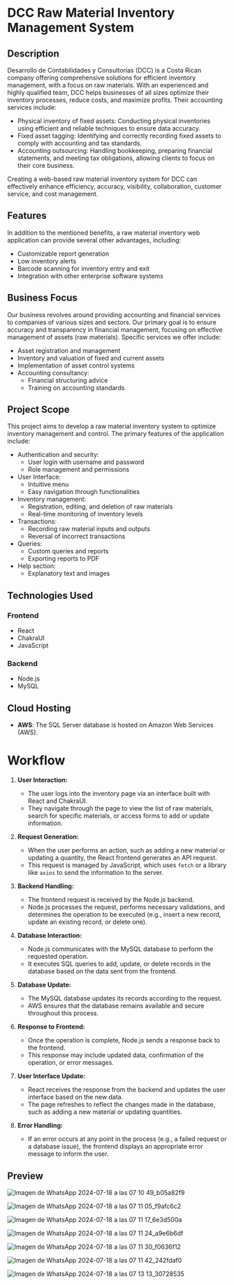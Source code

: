 # DCC Raw Material Inventory Management System

## Description

Desarrollo de Contabilidades y Consultorías (DCC) is a Costa Rican company offering comprehensive solutions for efficient inventory management, with a focus on raw materials. With an experienced and highly qualified team, DCC helps businesses of all sizes optimize their inventory processes, reduce costs, and maximize profits. Their accounting services include:

- Physical inventory of fixed assets: Conducting physical inventories using efficient and reliable techniques to ensure data accuracy.
- Fixed asset tagging: Identifying and correctly recording fixed assets to comply with accounting and tax standards.
- Accounting outsourcing: Handling bookkeeping, preparing financial statements, and meeting tax obligations, allowing clients to focus on their core business.

Creating a web-based raw material inventory system for DCC can effectively enhance efficiency, accuracy, visibility, collaboration, customer service, and cost management.

## Features

In addition to the mentioned benefits, a raw material inventory web application can provide several other advantages, including:

- Customizable report generation
- Low inventory alerts
- Barcode scanning for inventory entry and exit
- Integration with other enterprise software systems

## Business Focus

Our business revolves around providing accounting and financial services to companies of various sizes and sectors. Our primary goal is to ensure accuracy and transparency in financial management, focusing on effective management of assets (raw materials). Specific services we offer include:

- Asset registration and management
- Inventory and valuation of fixed and current assets
- Implementation of asset control systems
- Accounting consultancy:
  - Financial structuring advice
  - Training on accounting standards

## Project Scope

This project aims to develop a raw material inventory system to optimize inventory management and control. The primary features of the application include:

- Authentication and security:
  - User login with username and password
  - Role management and permissions
- User Interface:
  - Intuitive menu
  - Easy navigation through functionalities
- Inventory management:
  - Registration, editing, and deletion of raw materials
  - Real-time monitoring of inventory levels
- Transactions:
  - Recording raw material inputs and outputs
  - Reversal of incorrect transactions
- Queries:
  - Custom queries and reports
  - Exporting reports to PDF
- Help section:
  - Explanatory text and images

## Technologies Used

### Frontend

- React
- ChakraUI
- JavaScript

### Backend

- Node.js
- MySQL

## Cloud Hosting

- **AWS**: The SQL Server database is hosted on Amazon Web Services (AWS).

# Workflow

1. **User Interaction:**
   - The user logs into the inventory page via an interface built with React and ChakraUI.
   - They navigate through the page to view the list of raw materials, search for specific materials, or access forms to add or update information.

2. **Request Generation:**
   - When the user performs an action, such as adding a new material or updating a quantity, the React frontend generates an API request.
   - This request is managed by JavaScript, which uses `fetch` or a library like `axios` to send the information to the server.

3. **Backend Handling:**
   - The frontend request is received by the Node.js backend.
   - Node.js processes the request, performs necessary validations, and determines the operation to be executed (e.g., insert a new record, update an existing record, or delete one).

4. **Database Interaction:**
   - Node.js communicates with the MySQL database to perform the requested operation.
   - It executes SQL queries to add, update, or delete records in the database based on the data sent from the frontend.

5. **Database Update:**
   - The MySQL database updates its records according to the request.
   - AWS ensures that the database remains available and secure throughout this process.

6. **Response to Frontend:**
   - Once the operation is complete, Node.js sends a response back to the frontend.
   - This response may include updated data, confirmation of the operation, or error messages.

7. **User Interface Update:**
   - React receives the response from the backend and updates the user interface based on the new data.
   - The page refreshes to reflect the changes made in the database, such as adding a new material or updating quantities.

8. **Error Handling:**
   - If an error occurs at any point in the process (e.g., a failed request or a database issue), the frontend displays an appropriate error message to inform the user.
## Preview

![Imagen de WhatsApp 2024-07-18 a las 07 10 49_b05a82f9](https://github.com/user-attachments/assets/1e7b7860-42ae-4734-9152-95b67868681e)

![Imagen de WhatsApp 2024-07-18 a las 07 11 05_f9afc6c2](https://github.com/user-attachments/assets/be419817-c0ff-41c9-94f6-c681c777cde5)

![Imagen de WhatsApp 2024-07-18 a las 07 11 17_6e3d500a](https://github.com/user-attachments/assets/d90d3770-e823-4535-86cf-298fe118ba29)

![Imagen de WhatsApp 2024-07-18 a las 07 11 24_a9e6b6df](https://github.com/user-attachments/assets/1a7e8363-cd4e-41e4-b679-974ee4857a03)

![Imagen de WhatsApp 2024-07-18 a las 07 11 30_f0636f12](https://github.com/user-attachments/assets/8bcc3ad7-0de3-46dc-a3b3-d84c7a8359fd)

![Imagen de WhatsApp 2024-07-18 a las 07 11 42_242fdaf0](https://github.com/user-attachments/assets/84831d75-cb8c-4bb1-b3bc-5925d7358648)

![Imagen de WhatsApp 2024-07-18 a las 07 13 13_30728535](https://github.com/user-attachments/assets/aa2cde12-740f-4903-b329-f4d8d2ab960d)


